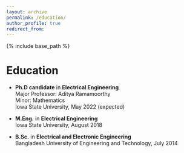 ```yaml
---
layout: archive
permalink: /education/
author_profile: true
redirect_from:
---
```


{% include base_path %}

Education
======
* **Ph.D candidate** in **Electrical Engineering** <br /> Major Professor: Aditya Ramamoorthy <br /> Minor: Mathematics <br /> Iowa State University, May 2022 (expected)

* **M.Eng.** in **Electrical Engineering** <br /> Iowa State University, August 2018

* **B.Sc.** in **Electrical and Electronic Engineering** <br /> Bangladesh University of Engineering and Technology, July 2014

